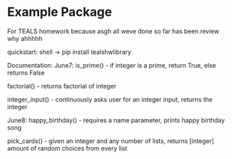 # Example Package

For TEALS homework because asgh all weve done so far has been review why ahhhhh

quickstart:
shell -> pip install tealshwlibrary

Documentation:
June7:
is_prime() - if integer is a prime, return True, else returns False

factorial() - returns factorial of integer

integer_input() - continuously asks user for an integer input, returns the integer

June8:
happy_birthday() - requires a name parameter, prints happy birthday song

pick_cards() - given an integer and any number of lists, returns [integer] amount of random choices from every list


